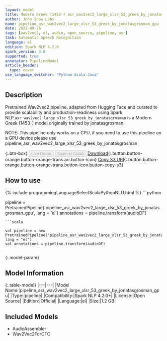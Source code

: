 ```yaml
---
layout: model
title: Modern Greek (1453-) asr_wav2vec2_large_xlsr_53_greek_by_jonatasgrosman_gpu TFWav2Vec2ForCTC from jonatasgrosman
author: John Snow Labs
name: pipeline_asr_wav2vec2_large_xlsr_53_greek_by_jonatasgrosman_gpu
date: 2022-09-26
tags: [wav2vec2, el, audio, open_source, pipeline, asr]
task: Automatic Speech Recognition
language: el
edition: Spark NLP 4.2.0
spark_version: 3.0
supported: true
annotator: PipelineModel
article_header:
  type: cover
use_language_switcher: "Python-Scala-Java"
---
```


## Description

Pretrained Wav2vec2  pipeline, adapted from Hugging Face and curated to provide scalability and production-readiness using Spark NLP.`asr_wav2vec2_large_xlsr_53_greek_by_jonatasgrosman` is a Modern Greek (1453-) model originally trained by jonatasgrosman.

NOTE: This pipeline only works on a CPU, if you need to use this pipeline on a GPU device please use pipeline_asr_wav2vec2_large_xlsr_53_greek_by_jonatasgrosman

{:.btn-box}
<button class="button button-orange" disabled>Live Demo</button>
<button class="button button-orange" disabled>Open in Colab</button>
[Download](https://s3.amazonaws.com/auxdata.johnsnowlabs.com/public/models/pipeline_asr_wav2vec2_large_xlsr_53_greek_by_jonatasgrosman_gpu_el_4.2.0_3.0_1664222113890.zip){:.button.button-orange.button-orange-trans.arr.button-icon}
[Copy S3 URI](s3://auxdata.johnsnowlabs.com/public/models/pipeline_asr_wav2vec2_large_xlsr_53_greek_by_jonatasgrosman_gpu_el_4.2.0_3.0_1664222113890.zip){:.button.button-orange.button-orange-trans.button-icon.button-copy-s3}

## How to use



<div class="tabs-box" markdown="1">
{% include programmingLanguageSelectScalaPythonNLU.html %}
```python

pipeline = PretrainedPipeline('pipeline_asr_wav2vec2_large_xlsr_53_greek_by_jonatasgrosman_gpu', lang = 'el')
annotations =  pipeline.transform(audioDF)
    
```
```scala

val pipeline = new PretrainedPipeline("pipeline_asr_wav2vec2_large_xlsr_53_greek_by_jonatasgrosman_gpu", lang = "el")
val annotations = pipeline.transform(audioDF)
    
```
</div>

{:.model-param}
## Model Information

{:.table-model}
|---|---|
|Model Name:|pipeline_asr_wav2vec2_large_xlsr_53_greek_by_jonatasgrosman_gpu|
|Type:|pipeline|
|Compatibility:|Spark NLP 4.2.0+|
|License:|Open Source|
|Edition:|Official|
|Language:|el|
|Size:|1.2 GB|

## Included Models

- AudioAssembler
- Wav2Vec2ForCTC